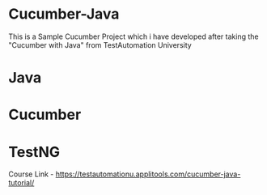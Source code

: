 # Cucumber-Java

This is a Sample Cucumber Project which i have developed after taking the "Cucumber with Java" from TestAutomation University

# Java
# Cucumber
# TestNG

Course Link - https://testautomationu.applitools.com/cucumber-java-tutorial/
